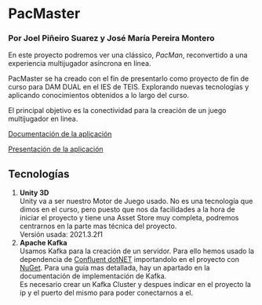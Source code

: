# PacMaster 
### Por Joel Piñeiro Suarez y José María Pereira Montero
En este proyecto podremos ver una clássico, *PacMan*, reconvertido a una experiencia multijugador asíncrona en línea.

PacMaster se ha creado con el fin de presentarlo como proyecto de fin de curso para DAM DUAL en el IES de TEIS. Explorando nuevas tecnologías y aplicando conocimientos obtenidos a lo largo del curso.

El principal objetivo es la conectividad para la creación de un juego multijugador en linea.

[Documentación de la aplicación](https://docs.google.com/document/d/1RcDKVdtRN3SXSTfskAkt5VghlbU7UhO6GX8g62Y2wZ4/edit?usp=sharing)

[Presentación de la aplicación](https://1drv.ms/p/s!Ag1YkQf6CsrYsBO54zvm8eHQJack?e=n9SfgR)

## Tecnologías
1. **Unity 3D**</br>
Unity va a ser nuestro Motor de Juego usado. No es una tecnología que dimos en el curso, pero puesto que nos da facilidades a la hora de iniciar el proyecto y tiene una Asset Store muy completa, podremos centrarnos en la parte mas técnica del proyecto.</br>
Versión usada: 2021.3.2f1
2. **Apache Kafka**</br>
Usamos Kafka para la creación de un servidor. Para ello hemos usado la dependencia de [Confluent dotNET](https://github.com/confluentinc/confluent-kafka-dotnet) importandolo en el proyecto con [NuGet](https://github.com/GlitchEnzo/NuGetForUnity/releases). Para una guía mas detallada, hay un apartado en la documentación de implementación de Kafka.</br>
Es necesario crear un Kafka Cluster y despues indicar en el proyecto la ip y el puerto del mismo para poder conectarnos a el.
